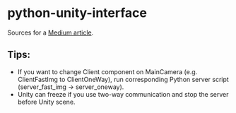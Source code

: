 # python-unity-interface
Sources for a [Medium article](https://vinnik-dmitry07.medium.com/a-python-unity-interface-with-zeromq-12720d6b7288).

## Tips:
* If you want to change Client component on MainCamera (e.g. ClientFastImg to ClientOneWay), run corresponding Python server script (server_fast_img -> server_oneway).
* Unity can freeze if you use two-way communication and stop the server before Unity scene.
